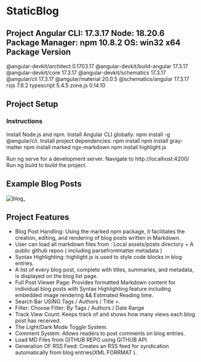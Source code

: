 # StaticBlog

Project Angular CLI: 17.3.17
Node: 18.20.6
Package Manager: npm 10.8.2
OS: win32 x64
Package                         Version
---------------------------------------------------------
@angular-devkit/architect       0.1703.17
@angular-devkit/build-angular   17.3.17
@angular-devkit/core            17.3.17
@angular-devkit/schematics      17.3.17
@angular/cli                    17.3.17
@angular/material               20.0.5
@schematics/angular             17.3.17
rxjs                            7.8.2
typescript                      5.4.5
zone.js                         0.14.10


## Project Setup

### Instructions
Install Node.js and npm.
Install Angular CLI globally: npm install -g @angular/cli.
Install project dependencies:
npm install
npm install gray-matter
npm install marked ngx-markdown
npm install highlight.js


Run ng serve for a development server. Navigate to http://localhost:4200/
Run ng build to build the project. 


## Example Blog Posts

![blog_](https://github.com/user-attachments/assets/a23f4c36-a589-4f51-8e0b-5db6a1e8cdd3)


## Project Features
- Blog Post Handling:  Using the marked npm package, it facilitates the creation, editing, and rendering of blog posts written in Markdown.
- User can load all markdown files from : Local assets/posts directory + A public github repoo ( including parsefrontmatter metadata ) 
- Syntax Highlighting: highlight.js is used to style code blocks in blog entries.
- A list of every blog post, complete with titles, summaries, and metadata, is displayed on the blog list page.
- Full Post Viewer Page: Provides formatted Markdown content for individual blog posts with Syntax Highlighting feature including embedded image rendering && Estimated Reading time.
- Search Bar USING Tags / Authors / Title =.
- Filter: Choose Filter: By Tags / Authors / Date Range
- Track View Count: Keeps track of and shows how many views each blog post has received.
- The Light/Dark Mode Toggle System.
- Comment System: Allows readers to post comments on blog entries.
- Load MD Files from GITHUB REPO using GITHUB API.
- Generation OF RSS Feed: Creates an RSS feed for syndication automatically from blog entries(XML FORRMAT ).
